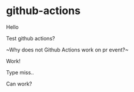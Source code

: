 # github-actions

Hello

Test github actions?

~Why does not Github Actions work on pr event?~

Work!

Type miss..

Can work?
